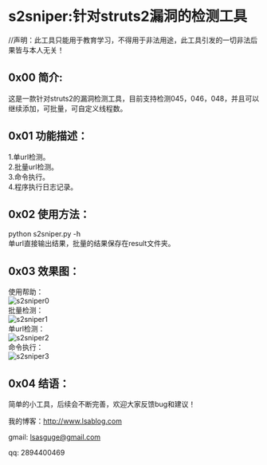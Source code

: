 # s2sniper:针对struts2漏洞的检测工具

//声明：此工具只能用于教育学习，不得用于非法用途，此工具引发的一切非法后果皆与本人无关！

## 0x00 简介:<br>
这是一款针对struts2的漏洞检测工具，目前支持检测045，046，048，并且可以继续添加，可批量，可自定义线程数。

## 0x01 功能描述：<br>
1.单url检测。<br>
2.批量url检测。<br>
3.命令执行。<br>
4.程序执行日志记录。<br>

## 0x02 使用方法：<br>
python s2sniper.py -h<br>
单url直接输出结果，批量的结果保存在result文件夹。

## 0x03 效果图：<br>
使用帮助：<br>
![s2sniper0](https://github.com/theLSA/s2sniper/raw/master/demo/s2sniper0.png)
<br>批量检测：<br>
![s2sniper1](https://github.com/theLSA/s2sniper/raw/master/demo/s2sniper1.png)
<br>单url检测：<br>
![s2sniper2](https://github.com/theLSA/s2sniper/raw/master/demo/s2sniper2.png)
<br>命令执行：<br>
![s2sniper3](https://github.com/theLSA/s2sniper/raw/master/demo/s2sniper3.png)

## 0x04 结语：

简单的小工具，后续会不断完善，欢迎大家反馈bug和建议！<br>

我的博客：http://www.lsablog.com<br>

gmail: lsasguge@gmail.com

qq: 2894400469




